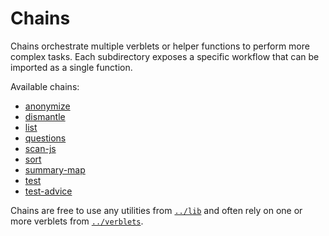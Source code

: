 # Chains

Chains orchestrate multiple verblets or helper functions to perform more complex tasks. Each subdirectory exposes a specific workflow that can be imported as a single function.

Available chains:

- [anonymize](./anonymize)
- [dismantle](./dismantle)
- [list](./list)
- [questions](./questions)
- [scan-js](./scan-js)
- [sort](./sort)
- [summary-map](./summary-map)
- [test](./test)
- [test-advice](./test-advice)

Chains are free to use any utilities from [`../lib`](../lib/README.md) and often rely on one or more verblets from [`../verblets`](../verblets/README.md).
